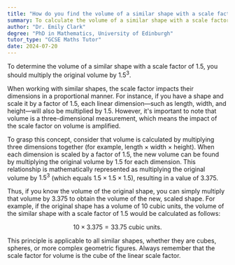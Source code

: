 ```yaml
---
title: "How do you find the volume of a similar shape with a scale factor of 1.5?"
summary: To calculate the volume of a similar shape with a scale factor of $1.5$, multiply the original volume by $1.5$ cubed ($1.5^3$).
author: "Dr. Emily Clark"
degree: "PhD in Mathematics, University of Edinburgh"
tutor_type: "GCSE Maths Tutor"
date: 2024-07-20
---
```


To determine the volume of a similar shape with a scale factor of $1.5$, you should multiply the original volume by $1.5^3$.

When working with similar shapes, the scale factor impacts their dimensions in a proportional manner. For instance, if you have a shape and scale it by a factor of $1.5$, each linear dimension—such as length, width, and height—will also be multiplied by $1.5$. However, it's important to note that volume is a three-dimensional measurement, which means the impact of the scale factor on volume is amplified.

To grasp this concept, consider that volume is calculated by multiplying three dimensions together (for example, length $\times$ width $\times$ height). When each dimension is scaled by a factor of $1.5$, the new volume can be found by multiplying the original volume by $1.5$ for each dimension. This relationship is mathematically represented as multiplying the original volume by $1.5^3$ (which equals $1.5 \times 1.5 \times 1.5$), resulting in a value of $3.375$.

Thus, if you know the volume of the original shape, you can simply multiply that volume by $3.375$ to obtain the volume of the new, scaled shape. For example, if the original shape has a volume of $10$ cubic units, the volume of the similar shape with a scale factor of $1.5$ would be calculated as follows: 

$$
10 \times 3.375 = 33.75 \text{ cubic units}.
$$

This principle is applicable to all similar shapes, whether they are cubes, spheres, or more complex geometric figures. Always remember that the scale factor for volume is the cube of the linear scale factor.
    